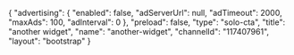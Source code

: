 {
    "advertising": {
        "enabled": false,
        "adServerUrl": null,
        "adTimeout": 2000,
        "maxAds": 100,
        "adInterval": 0
    },
    "preload": false,
    "type": "solo-cta",
    "title": "another widget",
    "name": "another-widget",
    "channelId": "117407961",
    "layout": "bootstrap"
}